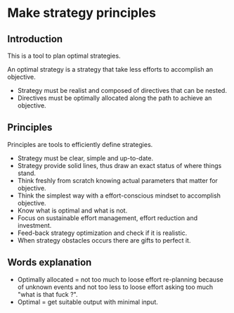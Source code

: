 # Make strategy principles
## Introduction

This is a tool to plan optimal strategies.

An optimal strategy is a strategy that take less efforts to accomplish an objective.

* Strategy must be realist and composed of directives that can be nested.
* Directives must be optimally allocated along the path to achieve an objective.

## Principles

Principles are tools to efficiently define strategies.

* Strategy must be clear, simple and up-to-date.
* Strategy provide solid lines, thus draw an exact status of where things stand.
* Think freshly from scratch knowing actual parameters that matter for objective.
* Think the simplest way with a effort-conscious mindset to accomplish objective.
* Know what is optimal and what is not.
* Focus on sustainable effort management, effort reduction and investment.
* Feed-back strategy optimization and check if it is realistic.
* When strategy obstacles occurs there are gifts to perfect it.

## Words explanation

 * Optimally allocated = not too much to loose effort re-planning because of unknown events and not too less to loose effort asking too much "what is that fuck ?".
 * Optimal = get suitable output with minimal input.
